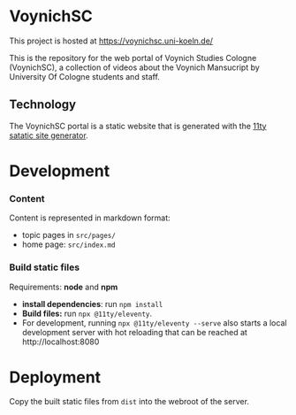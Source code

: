 # VoynichSC

This project is hosted at https://voynichsc.uni-koeln.de/

This is the repository for the web portal of Voynich Studies Cologne (VoynichSC), a collection of videos about the Voynich Mansucript by University Of Cologne students and staff.

## Technology

The VoynichSC portal is a static website that is generated with the [11ty satatic site generator](https://www.11ty.dev/).


# Development

### Content

Content is represented in markdown format:

- topic pages in `src/pages/`
- home page: `src/index.md`

### Build static files

Requirements: **node** and **npm**

- **install dependencies**: run `npm install`
- **Build files:** run `npx @11ty/eleventy`.
- For development, running `npx @11ty/eleventy --serve` also starts a local development server with hot reloading that can be reached at http://localhost:8080

# Deployment
Copy the built static files from `dist` into the webroot of the server.